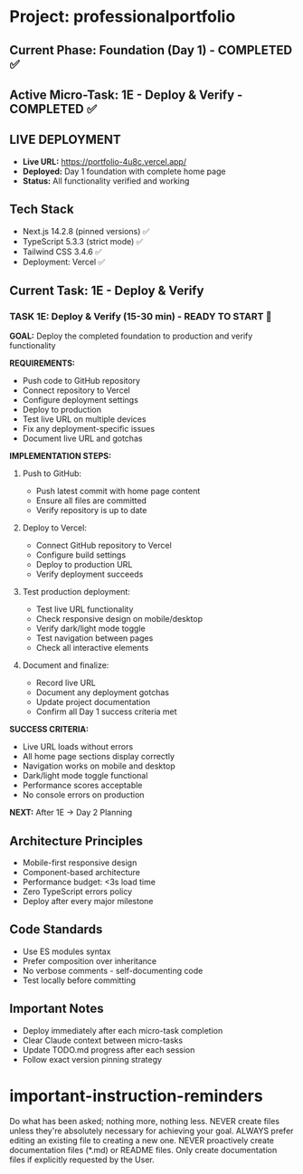 # Project: professionalportfolio

## Current Phase: Foundation (Day 1) - COMPLETED ✅
## Active Micro-Task: 1E - Deploy & Verify - COMPLETED ✅

## LIVE DEPLOYMENT
- **Live URL:** https://portfolio-4u8c.vercel.app/
- **Deployed:** Day 1 foundation with complete home page
- **Status:** All functionality verified and working

## Tech Stack
- Next.js 14.2.8 (pinned versions) ✅
- TypeScript 5.3.3 (strict mode) ✅
- Tailwind CSS 3.4.6 ✅
- Deployment: Vercel ✅

## Current Task: 1E - Deploy & Verify

### TASK 1E: Deploy & Verify (15-30 min) - READY TO START 🎯

**GOAL:** Deploy the completed foundation to production and verify functionality

**REQUIREMENTS:**
- Push code to GitHub repository
- Connect repository to Vercel
- Configure deployment settings
- Deploy to production
- Test live URL on multiple devices
- Fix any deployment-specific issues
- Document live URL and gotchas

**IMPLEMENTATION STEPS:**
1. Push to GitHub:
   - Push latest commit with home page content
   - Ensure all files are committed
   - Verify repository is up to date

2. Deploy to Vercel:
   - Connect GitHub repository to Vercel
   - Configure build settings
   - Deploy to production URL
   - Verify deployment succeeds

3. Test production deployment:
   - Test live URL functionality
   - Check responsive design on mobile/desktop
   - Verify dark/light mode toggle
   - Test navigation between pages
   - Check all interactive elements

4. Document and finalize:
   - Record live URL
   - Document any deployment gotchas
   - Update project documentation
   - Confirm all Day 1 success criteria met

**SUCCESS CRITERIA:**
- Live URL loads without errors
- All home page sections display correctly
- Navigation works on mobile and desktop
- Dark/light mode toggle functional
- Performance scores acceptable
- No console errors on production

**NEXT:** After 1E → Day 2 Planning

## Architecture Principles
- Mobile-first responsive design
- Component-based architecture
- Performance budget: <3s load time
- Zero TypeScript errors policy
- Deploy after every major milestone

## Code Standards
- Use ES modules syntax
- Prefer composition over inheritance  
- No verbose comments - self-documenting code
- Test locally before committing

## Important Notes
- Deploy immediately after each micro-task completion
- Clear Claude context between micro-tasks
- Update TODO.md progress after each session
- Follow exact version pinning strategy

# important-instruction-reminders
Do what has been asked; nothing more, nothing less.
NEVER create files unless they're absolutely necessary for achieving your goal.
ALWAYS prefer editing an existing file to creating a new one.
NEVER proactively create documentation files (*.md) or README files. Only create documentation files if explicitly requested by the User.